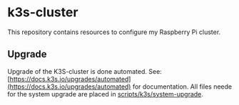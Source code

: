 # k3s-cluster
This repository contains resources to configure my Raspberry Pi cluster.

## Upgrade
Upgrade of the K3S-cluster is done automated. See: [https://docs.k3s.io/upgrades/automated](https://docs.k3s.io/upgrades/automated) for documentation. All files neede for the system upgrade are placed in [scripts/k3s/system-upgrade](https://github.com/hakktastic/k3s-cluster/tree/master/scripts/k3s/system-upgrade).
